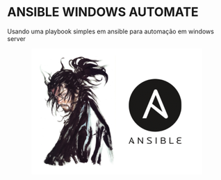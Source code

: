 # ANSIBLE WINDOWS AUTOMATE
Usando uma playbook simples em ansible para automação em windows server


<p align="center">
  <img width="392" height="290" src="img/vagabond.png">
</p>